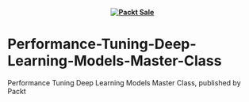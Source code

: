 
<b><p align='center'>[![Packt Sale](https://static.packt-cdn.com/assets/images/packt+events/Improve_UX.png)](https://packt.link/algotradingpython)</p></b> 




# Performance-Tuning-Deep-Learning-Models-Master-Class
Performance Tuning Deep Learning Models Master Class, published by Packt
